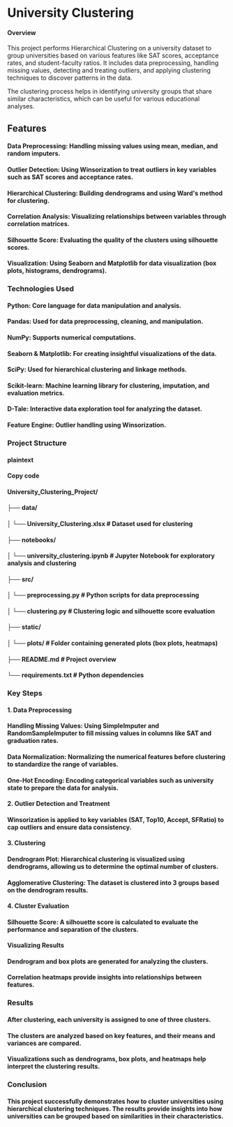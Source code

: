 # University Clustering
#### Overview
This project performs Hierarchical Clustering on a university dataset to group universities based on various features like SAT scores, acceptance rates, and student-faculty ratios. It includes data preprocessing, handling missing values, detecting and treating outliers, and applying clustering techniques to discover patterns in the data.

The clustering process helps in identifying university groups that share similar characteristics, which can be useful for various educational analyses.

##  Features 
#### Data Preprocessing: Handling missing values using mean, median, and random imputers.
#### Outlier Detection: Using Winsorization to treat outliers in key variables such as SAT scores and acceptance rates.
#### Hierarchical Clustering: Building dendrograms and using Ward's method for clustering.
#### Correlation Analysis: Visualizing relationships between variables through correlation matrices.
#### Silhouette Score: Evaluating the quality of the clusters using silhouette scores.
#### Visualization: Using Seaborn and Matplotlib for data visualization (box plots, histograms, dendrograms).

### Technologies Used
#### Python: Core language for data manipulation and analysis.
#### Pandas: Used for data preprocessing, cleaning, and manipulation.
#### NumPy: Supports numerical computations.
#### Seaborn & Matplotlib: For creating insightful visualizations of the data.
#### SciPy: Used for hierarchical clustering and linkage methods.
#### Scikit-learn: Machine learning library for clustering, imputation, and evaluation metrics.
#### D-Tale: Interactive data exploration tool for analyzing the dataset.
#### Feature Engine: Outlier handling using Winsorization.

### Project Structure

#### plaintext
#### Copy code
#### University_Clustering_Project/
#### ├── data/
#### │   └── University_Clustering.xlsx    # Dataset used for clustering
#### ├── notebooks/
#### │   └── university_clustering.ipynb   # Jupyter Notebook for exploratory analysis and clustering
#### ├── src/
#### │   └── preprocessing.py              # Python scripts for data preprocessing
#### │   └── clustering.py                 # Clustering logic and silhouette score evaluation
#### ├── static/
#### │   └── plots/                        # Folder containing generated plots (box plots, heatmaps)
#### ├── README.md                         # Project overview
#### └── requirements.txt                  # Python dependencies

### Key Steps
#### 1. Data Preprocessing
#### Handling Missing Values: Using SimpleImputer and RandomSampleImputer to fill missing values in columns like SAT and graduation rates.
#### Data Normalization: Normalizing the numerical features before clustering to standardize the range of variables.
#### One-Hot Encoding: Encoding categorical variables such as university state to prepare the data for analysis.
#### 2. Outlier Detection and Treatment
#### Winsorization is applied to key variables (SAT, Top10, Accept, SFRatio) to cap outliers and ensure data consistency.
#### 3. Clustering
#### Dendrogram Plot: Hierarchical clustering is visualized using dendrograms, allowing us to determine the optimal number of clusters.
#### Agglomerative Clustering: The dataset is clustered into 3 groups based on the dendrogram results.
#### 4. Cluster Evaluation
#### Silhouette Score: A silhouette score is calculated to evaluate the performance and separation of the clusters.

#### Visualizing Results
#### Dendrogram and box plots are generated for analyzing the clusters.
#### Correlation heatmaps provide insights into relationships between features.
### Results
#### After clustering, each university is assigned to one of three clusters.
#### The clusters are analyzed based on key features, and their means and variances are compared.
#### Visualizations such as dendrograms, box plots, and heatmaps help interpret the clustering results.
### Conclusion
#### This project successfully demonstrates how to cluster universities using hierarchical clustering techniques. The results provide insights into how universities can be grouped based on similarities in their characteristics.

